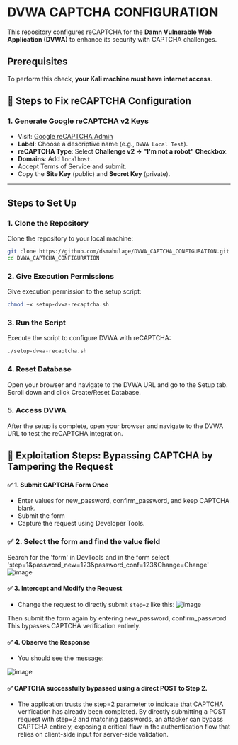 # DVWA CAPTCHA CONFIGURATION

This repository configures reCAPTCHA for the **Damn Vulnerable Web Application (DVWA)** to enhance its security with CAPTCHA challenges.

## Prerequisites

To perform this check, **your Kali machine must have internet access**.

## 📌 Steps to Fix reCAPTCHA Configuration

### 1. Generate Google reCAPTCHA v2 Keys

* Visit: [Google reCAPTCHA Admin](https://www.google.com/recaptcha/admin/create)
* **Label**: Choose a descriptive name (e.g., `DVWA Local Test`).
* **reCAPTCHA Type**: Select **Challenge v2 → "I'm not a robot" Checkbox**.
* **Domains**: Add `localhost`.
* Accept Terms of Service and submit.
* Copy the **Site Key** (public) and **Secret Key** (private).

---

## Steps to Set Up

### 1. Clone the Repository

Clone the repository to your local machine:

```bash
git clone https://github.com/dsmabulage/DVWA_CAPTCHA_CONFIGURATION.git
cd DVWA_CAPTCHA_CONFIGURATION
```

### 2. Give Execution Permissions

Give execution permission to the setup script:

```bash
chmod +x setup-dvwa-recaptcha.sh
```

### 3. Run the Script

Execute the script to configure DVWA with reCAPTCHA:

```bash
./setup-dvwa-recaptcha.sh
```
### 4. Reset Database
Open your browser and navigate to the DVWA URL and go to the Setup tab.
Scroll down and click Create/Reset Database.

### 5. Access DVWA

After the setup is complete, open your browser and navigate to the DVWA URL to test the reCAPTCHA integration.

## 🧨 Exploitation Steps: Bypassing CAPTCHA by Tampering the Request
#### ✅ 1. Submit CAPTCHA Form Once

- Enter values for new_password, confirm_password, and keep CAPTCHA blank.
- Submit the form
- Capture the request using Developer Tools.

### ✅ 2. Select the form and find the value field
Search for the 'form' in DevTools and in the form select 'step=1&password_new=123&password_conf=123&Change=Change'
![image](https://github.com/user-attachments/assets/889839e7-0ac3-43c7-8b5e-7c8074b4d7ba)


#### ✅ 3. Intercept and Modify the Request

- Change the request to directly submit `step=2` like this:
  ![image](https://github.com/user-attachments/assets/c7d1f75f-c46c-4d7d-8857-bfdb5d4a20dd)


Then submit the form again by entering new_password, confirm_password 
This bypasses CAPTCHA verification entirely.

#### ✅ 4. Observe the Response

- You should see the message:

![image](https://github.com/user-attachments/assets/5e7155d2-e21a-4d4e-a0a1-119976f4c5f0)


#### ✅ CAPTCHA successfully bypassed using a direct POST to Step 2.
- The application trusts the step=2 parameter to indicate that CAPTCHA verification has already been completed. By directly submitting a POST request with step=2 and matching passwords, an attacker can bypass CAPTCHA entirely, exposing a critical flaw in the authentication flow that relies on client-side input for server-side validation.


